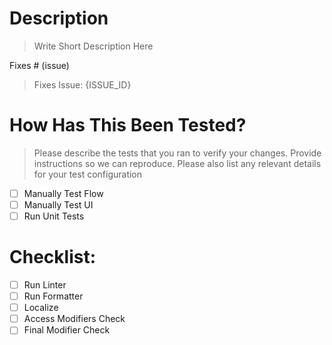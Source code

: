 # Description

> Write Short Description Here

Fixes # (issue)

> Fixes Issue: {ISSUE_ID} 

# How Has This Been Tested?

> Please describe the tests that you ran to verify your changes. Provide instructions so we can reproduce. Please also list any relevant details for your test configuration

- [ ] Manually Test Flow
- [ ] Manually Test UI
- [ ] Run Unit Tests

# Checklist:

- [ ] Run Linter
- [ ] Run Formatter
- [ ] Localize
- [ ] Access Modifiers Check
- [ ] Final Modifier Check